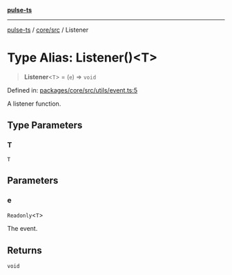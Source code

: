 [**pulse-ts**](../../../README.md)

***

[pulse-ts](../../../README.md) / [core/src](../README.md) / Listener

# Type Alias: Listener()\<T\>

> **Listener**\<`T`\> = (`e`) => `void`

Defined in: [packages/core/src/utils/event.ts:5](https://github.com/jlehett/pulse-ts/blob/a2a18767041a6b69ca4c5f6131d2de266097750e/packages/core/src/utils/event.ts#L5)

A listener function.

## Type Parameters

### T

`T`

## Parameters

### e

`Readonly`\<`T`\>

The event.

## Returns

`void`
